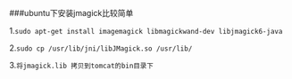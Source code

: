 ###ubuntu下安装jmagick比较简单

1.`sudo apt-get install imagemagick libmagickwand-dev libjmagick6-java`

2.`sudo cp /usr/lib/jni/libJMagick.so /usr/lib/`

3.`将jmagick.lib 拷贝到tomcat的bin目录下`

